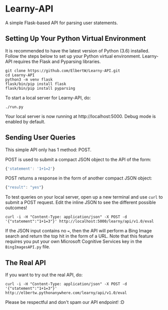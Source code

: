 # Learny-API
A simple Flask-based API for parsing user statements.

## Setting Up Your Python Virtual Environment
It is recommended to have the latest version of Python (3.6) installed. Follow the steps below to set up your Python virtual environment. Learny-API requires the Flask and Pyparsing libraries.

```
git clone https://github.com/ElbertW/Learny-API.git
cd Learny-API
python3 -m venv flask
flask/bin/pip install flask
flask/bin/pip install pyparsing
```

To start a local server for Learny-API, do:
```
./run.py
```

Your local server is now running at http://localhost:5000. Debug mode is enabled by default.

## Sending User Queries
This simple API only has 1 method: POST.

POST is used to submit a compact JSON object to the API of the form:
```javascript
{'statement': '1+1=2'}
```

POST returns a response in the form of another compact JSON object:
```javascript
{"result": "yes"}
```

To test queries on your local server, open up a new terminal and use `curl` to submit a POST request. Edit the inline JSON to see the different possible outcomes!
```
curl -i -H "Content-Type: application/json" -X POST -d '{"statement":"1+1=3"}' http://localhost:5000/learny/api/v1.0/eval
```

If the JSON input contains no `=`, then the API will perform a Bing Image search and return the top hit in the form of a URL. Note that this feature requires you put your own Microsoft Cognitive Services key in the `BingImagesAPI.py` file.

## The Real API
If you want to try out the real API, do:
```
curl -i -H "Content-Type: application/json" -X POST -d '{"statement":"1+1=3"}' http://elbertw.pythonanywhere.com/learny/api/v1.0/eval
```

Please be respectful and don't spam our API endpoint! :D